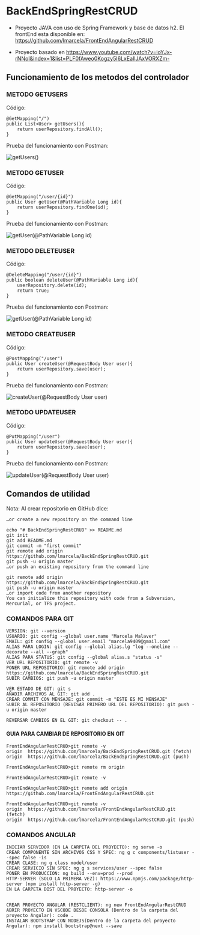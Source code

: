# BackEndSpringRestCRUD

- Proyecto JAVA con uso de Spring Framework y base de datos h2. El frontEnd esta disponible en: https://github.com/lmarcela/FrontEndAngularRestCRUD

- Proyecto basado en https://www.youtube.com/watch?v=ioYJx-rNNoI&index=1&list=PLF0fAweo0Kogzy5I6LxEaIlJAxVORXZm-

## Funcionamiento de los metodos del controlador 

### METODO GETUSERS
Código:

	@GetMapping("/")
	public List<User> getUsers(){
		return userRepository.findAll();
	}
	
Prueba del funcionamiento con Postman:	

![getUsers()](https://github.com/lmarcela/BackEndSpringRestCRUD/blob/master/src/main/resources/static/1.png)



### METODO GETUSER
Código:

	@GetMapping("/user/{id}")
	public User getUser(@PathVariable Long id){
		return userRepository.findOne(id);
	}
	
Prueba del funcionamiento con Postman:	

![getUser(@PathVariable Long id)](https://github.com/lmarcela/BackEndSpringRestCRUD/blob/master/src/main/resources/static/2.png)


### METODO DELETEUSER
Código:

	@DeleteMapping("/user/{id}")
	public boolean deleteUser(@PathVariable Long id){
		userRepository.delete(id);
		return true;
	}
	
Prueba del funcionamiento con Postman:	

![getUser(@PathVariable Long id)](https://github.com/lmarcela/BackEndSpringRestCRUD/blob/master/src/main/resources/static/3.png)

### METODO CREATEUSER
Código:

	@PostMapping("/user")
	public User createUser(@RequestBody User user){
		return userRepository.save(user);
	}
	
Prueba del funcionamiento con Postman:	

![createUser(@RequestBody User user)](https://github.com/lmarcela/BackEndSpringRestCRUD/blob/master/src/main/resources/static/4.png)

### METODO UPDATEUSER
Código:

	@PutMapping("/user")
	public User updateUser(@RequestBody User user){
		return userRepository.save(user);
	}
	
Prueba del funcionamiento con Postman:	

![updateUser(@RequestBody User user)](https://github.com/lmarcela/BackEndSpringRestCRUD/blob/master/src/main/resources/static/5.png)



## Comandos de utilidad

Nota: Al crear repositorio en GitHub dice:

	…or create a new repository on the command line
	
	echo "# BackEndSpringRestCRUD" >> README.md
	git init
	git add README.md
	git commit -m "first commit"
	git remote add origin https://github.com/lmarcela/BackEndSpringRestCRUD.git
	git push -u origin master
	…or push an existing repository from the command line
	
	git remote add origin https://github.com/lmarcela/BackEndSpringRestCRUD.git
	git push -u origin master
	…or import code from another repository
	You can initialize this repository with code from a Subversion, Mercurial, or TFS project.

### COMANDOS PARA GIT

	VERSION: git --version
	USUARIO: git config --global user.name "Marcela Malaver"
	EMAIL: git config --global user.email "marcela9409@gmail.com"
	ALIAS PARA LOGIN: git config --global alias.lg "log --oneline --decorate --all --graph"
	ALIAS PARA STATUS: git config --global alias.s "status -s"
	VER URL REPOSITORIO: git remote -v
	PONER URL REPOSITORIO: git remote add origin https://github.com/lmarcela/BackEndSpringRestCRUD.git
	SUBIR CAMBIOS: git push -u origin master
	
	VER ESTADO DE GIT: git s
	AÑADIR ARCHIVOS AL GIT: git add .
	CREAR COMMIT CON MENSAJE: git commit -m "ESTE ES MI MENSAJE"
	SUBIR AL REPOSITORIO (REVISAR PRIMERO URL DEL REPOSITORIO): git push -u origin master
	
	REVERSAR CAMBIOS EN EL GIT: git checkout -- .

#### GUIA PARA CAMBIAR DE REPOSITORIO EN GIT
	FrontEndAngularRestCRUD>git remote -v
	origin  https://github.com/lmarcela/BackEndSpringRestCRUD.git (fetch)
	origin  https://github.com/lmarcela/BackEndSpringRestCRUD.git (push)
	
	FrontEndAngularRestCRUD>git remote rm origin
	
	FrontEndAngularRestCRUD>git remote -v
	
	FrontEndAngularRestCRUD>git remote add origin https://github.com/lmarcela/FrontEndAngularRestCRUD.git
	
	FrontEndAngularRestCRUD>git remote -v
	origin  https://github.com/lmarcela/FrontEndAngularRestCRUD.git (fetch)
	origin  https://github.com/lmarcela/FrontEndAngularRestCRUD.git (push)
	
### COMANDOS ANGULAR
	
	INICIAR SERVIDOR (EN LA CARPETA DEL PROYECTO): ng serve -o
	CREAR COMPONENTE SIN ARCHIVOS CSS Y SPEC: ng g c components/listuser --spec false -is
	CREAR CLASE: ng g class model/user
	CREAR SERVICIO SIN SPEC: ng g s services/user --spec false 
	PONER EN PRODUCCION: ng build --env=prod --prod
	HTTP-SERVER (SOLO LA PRIMERA VEZ): https://www.npmjs.com/package/http-server (npm install http-server -g)
	EN LA CARPETA DIST DEL PROYECTO: http-server -o 
	
	
	CREAR PROYECTO ANGULAR (RESTCLIENT): ng new FrontEndAngularRestCRUD
	ABRIR PROYECTO EN VSCODE DESDE CONSOLA (Dentro de la carpeta del proyecto Angular): code . 
	INSTALAR BOOTSTRAP CON NODEJS(Dentro de la carpeta del proyecto Angular): npm install bootstrap@next --save


